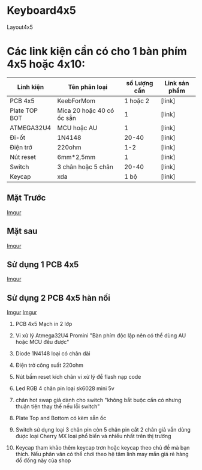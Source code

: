 # Keyboard4x5
Layout4x5

# Các link kiện cần có cho 1 bàn phím 4x5 hoặc 4x10:

| Linh kiện | Tên phân loại | số Lượng cần| Link sản phẩm |
|--------------|-------|------|-------|
| PCB 4x5 | KeebForMom | 1 hoặc 2 | [link]<link> |
| Plate TOP BOT | Mica 20 hoặc 40 có ốc sẵn | 1 | [link]<link>  |
| ATMEGA32U4 | MCU hoặc AU | 1 | [link]<link>  |
| Đi-ốt | 1N4148 | 20-40 | [link]<link>  |
| Điện trở | 220ohm | 1-2 | [link]<link>  |
| Nút reset | 6mm*2,5mm | 1 | [link]<link>  |
| Switch | 3 chân hoặc 5 chân | 20-40 | [link]<link>  |
| Keycap | xda | 1 bộ | [link]<link>  |

## Mặt Trước
[Imgur](https://i.imgur.com/YOxEwtD.png)
## Mặt sau
[Imgur](https://i.imgur.com/h0Zf6b4.png)
## Sử dụng 1 PCB 4x5
[Imgur](https://i.imgur.com/gqy94hk.png)
## Sử dụng 2 PCB 4x5 hàn nối
[Imgur](https://i.imgur.com/tXHocTX.png)
[Imgur](https://i.imgur.com/lzFzbdg.png)

1. PCB 4x5 Mạch in 2 lớp <link>

2. Vi xử lý Atmega32U4 Promini <link> "Bàn phím độc lập nên có thể dùng AU hoặc MCU đều được"

3. Diode 1N4148 loại có chân dài <link>

4. Điện trở công suất 220ohm <link>

5. Nút bấm reset kích chân vi xử lý để flash nạp code <link>

6. Led RGB 4 chân pin loại sk6028 mini 5v <link>

7. chân hot swap giả dành cho switch "không bắt buộc cần có nhưng thuận tiện thay thế nếu lỗi switch" <link>

8. Plate Top and Bottom có kèm sẵn ốc <link>

9. Switch sử dụng loại 3 chân pin còn 5 chân pin cắt 2 chân giả vẫn dùng được loại Cherry MX loại phổ biến và nhiều nhất trên thị trường <link>

10. Keycap tham khảo thêm keycap trơn hoặc keycap theo chủ đề mà bạn thích. Nếu phân vân có thể chơi theo hệ tâm linh may mắn giá rẻ hàng đổ đống này của shop <link>

